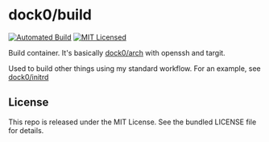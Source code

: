 dock0/build
=======

[![Automated Build](http://img.shields.io/badge/automated-build-green.svg)](https://hub.docker.com/r/dock0/build/)
[![MIT Licensed](http://img.shields.io/badge/license-MIT-green.svg)](https://tldrlegal.com/license/mit-license)

Build container. It's basically [dock0/arch](https://github.com/dock0/arch) with openssh and targit.

Used to build other things using my standard workflow. For an example, see [dock0/initrd](https://github.com/dock0/initrd)

## License

This repo is released under the MIT License. See the bundled LICENSE file for details.

